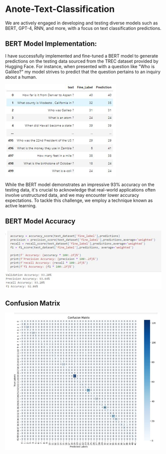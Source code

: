 # Anote-Text-Classification

We are actively engaged in developing and testing diverse models such as BERT, GPT-4, RNN, and more, with a focus on text classification predictions.

## BERT Model Implementation:
I have successfully implemented and fine-tuned a BERT model to generate predictions on the testing data sourced from the TREC dataset provided by Hugging Face. For instance, when presented with a question like "Who is Galileo?" my model strives to predict that the question pertains to an inquiry about a human. 

![Testing Snapshot 1](https://github.com/Whiteii/Anote-Text-Classification/blob/main/FineLabel/Capture.JPG)

While the BERT model demonstrates an impressive 93% accuracy on the testing data, it's crucial to acknowledge that real-world applications often involve unstructured data, and we may encounter lower accuracy expectations. To tackle this challenge, we employ a technique known as active learning.

## BERT Model Accuracy
![Testing Snapshot 2](https://github.com/Whiteii/Anote-Text-Classification/blob/main/FineLabel/Capture2.JPG)     


## Confusion Matrix 
<img src="https://github.com/Whiteii/Anote-Text-Classification/blob/main/FineLabel/ConfusionMatrix.JPG" alt="Confusion Matrix" width="500">






